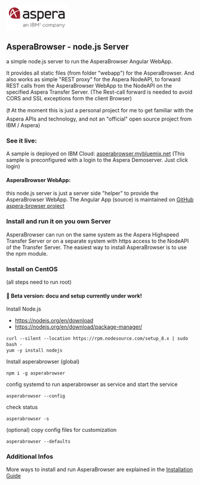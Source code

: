 ![](/doc/img/aspera.png)
## AsperaBrowser -  node.js Server

a simple node.js server to run the AsperaBrowser Angular WebApp.

It provides all static files (from folder "webapp") for the AsperaBrowser. And also works as simple "REST proxy" for the Aspera NodeAPI, to forward REST calls from the AsperaBrowser WebApp to the NodeAPI on the specified Aspera Transfer Server.
(The Rest-call forward is needed to avoid CORS and SSL exceptions form the client Browser)

(:exclamation: At the moment this is just a personal project for me to get familiar with the Aspera APIs and technology, and not an "official" open source project from IBM / Aspera)

### See it live:
A sample is deployed on IBM Cloud:
[asperabrowser.mybluemix.net](https://asperabrowser.mybluemix.net)
(This sample is preconfigured with a login to the Aspera Demoserver. Just click login)

#### AsperaBrowser WebApp:
this node.js server is just a server side "helper" to provide the AsperaBrowser WebApp. The Angular App (source) is maintained on [GitHub aspera-browser project](https://github.com/m67hoff/aspera-browser)

### Install and run it on you own Server

AsperaBrowser can run on the same system as the Aspera Highspeed Transfer Server or on a separate system with https access to the NodeAPI of the Transfer Server.
The easiest way to install AsperaBrowser is to use the npm module.

### Install on CentOS
(all steps need to run root)
#### :wrench: Beta version: docu and setup currently under work!

Install Node.js 
- https://nodejs.org/en/download
- https://nodejs.org/en/download/package-manager/

```
curl --silent --location https://rpm.nodesource.com/setup_8.x | sudo bash -
yum -y install nodejs
```

Install asperabrowser (global)
```
npm i -g asperabrowser
```

config systemd to run asperabrowser as service and start the service
```
asperabrowser --config
```

check status
```
asperabrowser -s
```

(optional) copy config files for customization 
```
asperabrowser --defaults
```
### Additional Infos
More ways to install and run AsperaBrowser are explained in the
[Installation Guide](/doc/Installation_Guide.md)
